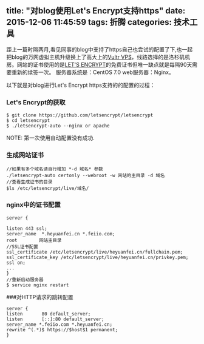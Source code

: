 title: "对blog使用Let's Encrypt支持https"
date: 2015-12-06 11:45:59
tags: 折腾
categories: 技术工具
---

距上一篇时隔两月,看见同事的blog中支持了https自己也尝试的配置了下,也一起把blog的万网虚拟主机升级换上了高大上的[Vultr VPS](http://www.vultr.com/?ref=6862277)，线路选择的是洛杉矶机房。网站的证书使用的是[LET'S ENCRYPT](https://letsencrypt.org/)的免费证书但唯一缺点就是每隔90天需要重新的续签一次。
服务器系统是：CentOS 7.0
web服务器：Nginx。
<!-- more -->

以下就是对blog进行Let's Encrypt https支持的的配置的过程：

### Let's Encrypt的获取
``` 
$ git clone https://github.com/letsencrypt/letsencrypt
$ cd letsencrypt
$ ./letsencrypt-auto --nginx or apache
```
NOTE: 第一次使用自动配置没有成功.

### 生成网站证书

```
//如果有多个域名请自行增加 *-d 域名* 参数
./letsencrypt-auto certonly --webroot -w 网站的主目录 -d 域名 
//查看生成证书的目录
$ls /etc/letsencrypt/live/域名/
```
### nginx中的证书配置

```
server {

listen 443 ssl;
server_name  *.heyuanfei.cn *.feiio.com;
root        网站主目录
//SSL证书配置
ssl_certificate /etc/letsencrypt/live/heyuanfei.cn/fullchain.pem;
ssl_certificate_key /etc/letsencrypt/live/heyuanfei.cn/privkey.pem;
ssl on;
...
}
//重新启动服务器
$ service nginx restart
```

###对HTTP请求的跳转配置
```
server {
listen       80 default_server;
listen       [::]:80 default_server;
server_name *.feiio.com *.heyuanfei.cn;
rewrite ^(.*)$ https://$host$1 permanent;
}
```






